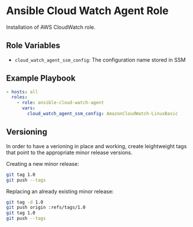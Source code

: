 Ansible Cloud Watch Agent Role
==============================

Installation of AWS CloudWatch role.

## Role Variables

- `cloud_watch_agent_ssm_config`: The configuration name stored in SSM

## Example Playbook

```yaml
- hosts: all
  roles:
    - role: ansible-cloud-watch-agent
      vars:
        cloud_watch_agent_ssm_config: AmazonCloudWatch-LinuxBasic
```

## Versioning

In order to have a verioning in place and working, create leightweight tags that point to the appropriate minor release versions.

Creating a new minor release:

```bash
git tag 1.0
git push --tags
```

Replacing an already existing minor release:

```bash
git tag -d 1.0
git push origin :refs/tags/1.0
git tag 1.0
git push --tags
```
